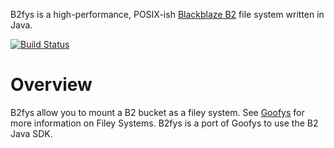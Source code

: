 B2fys is a high-performance, POSIX-ish [Blackblaze B2](https://www.backblaze.com/b2/) file system written in Java.

[![Build Status](https://travis-ci.org/freastro/b2fys.svg?branch=master)](https://travis-ci.org/freastro/b2fys)

Overview
========

B2fys allow you to mount a B2 bucket as a filey system. See [Goofys](https://github.com/kahing/goofys) for more information on Filey Systems. B2fys is a port of Goofys to use the B2 Java SDK.
